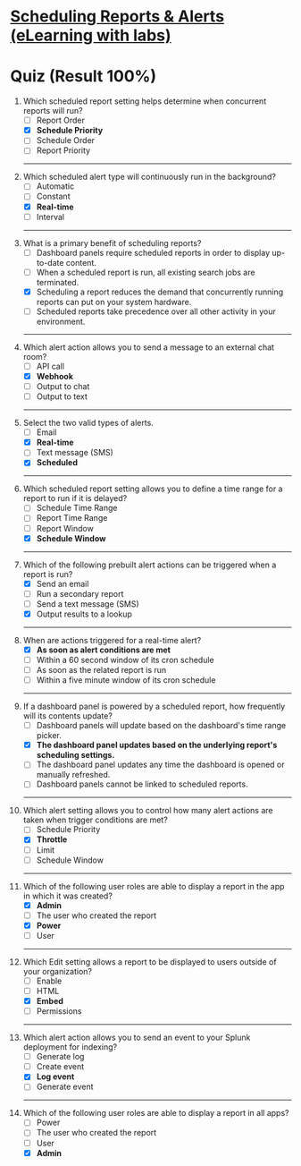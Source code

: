 # [Scheduling Reports & Alerts (eLearning with labs)](https://education.splunk.com/Saba/Web_spf/NA10P2PRD105/app/me/learningeventdetail/cours000000000003396?regId=regdw000000000626515)

# Quiz (Result 100%)

<ol>
<li>
Which scheduled report setting helps determine when concurrent reports will run?

- [ ] Report Order
- [X] **Schedule Priority**
- [ ] Schedule Order
- [ ] Report Priority

</li>

---

<li>
Which scheduled alert type will continuously run in the background?

- [ ] Automatic
- [ ] Constant
- [X] **Real-time**
- [ ] Interval

</li>

---

<li>
What is a primary benefit of scheduling reports?

- [ ] Dashboard panels require scheduled reports in order to display up-to-date content.
- [ ] When a scheduled report is run, all existing search jobs are terminated.
- [X] Scheduling a report reduces the demand that concurrently running reports can put on your system hardware.
- [ ] Scheduled reports take precedence over all other activity in your environment.

</li>

---

<li>
Which alert action allows you to send a message to an external chat room?

- [ ] API call
- [X] **Webhook**
- [ ] Output to chat
- [ ] Output to text

</li>

---

<li>
Select the two valid types of alerts.

- [ ] Email
- [X] **Real-time**
- [ ] Text message (SMS)
- [x] **Scheduled**

</li>

---

<li>
Which scheduled report setting allows you to define a time range for a report to run if it is delayed?

- [ ] Schedule Time Range
- [ ] Report Time Range
- [ ] Report Window
- [X] **Schedule Window**

</li>

---

<li>
Which of the following prebuilt alert actions can be triggered when a report is run?

- [X] Send an email
- [ ] Run a secondary report
- [ ] Send a text message (SMS)
- [X] Output results to a lookup

</li>

---

<li>
When are actions triggered for a real-time alert?

- [X] **As soon as alert conditions are met**
- [ ] Within a 60 second window of its cron schedule
- [ ] As soon as the related report is run
- [ ] Within a five minute window of its cron schedule

</li>

---

<li>
If a dashboard panel is powered by a scheduled report, how frequently will its contents update?

- [ ] Dashboard panels will update based on the dashboard's time range picker.
- [X] **The dashboard panel updates based on the underlying report's scheduling settings.**
- [ ] The dashboard panel updates any time the dashboard is opened or manually refreshed.
- [ ] Dashboard panels cannot be linked to scheduled reports.

</li>

---

<li>
Which alert setting allows you to control how many alert actions are taken when trigger conditions are met?

- [ ] Schedule Priority
- [X] **Throttle**
- [ ] Limit
- [ ] Schedule Window

</li>

---

<li>
Which of the following user roles are able to display a report in the app in which it was created?

- [X] **Admin**
- [ ] The user who created the report
- [X] **Power**
- [ ] User

</li>

---

<li>
Which Edit setting allows a report to be displayed to users outside of your organization?

- [ ] Enable
- [ ] HTML
- [X] **Embed**
- [ ] Permissions

</li>

---

<li>
Which alert action allows you to send an event to your Splunk deployment for indexing?

- [ ] Generate log
- [ ] Create event
- [X] **Log event**
- [ ] Generate event

</li>

---

<li>
Which of the following user roles are able to display a report in all apps?

- [ ] Power
- [ ] The user who created the report
- [ ] User
- [X] **Admin**

</li>
</ol>